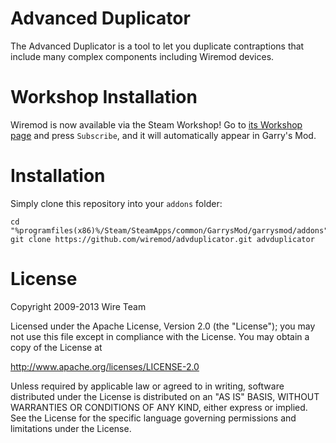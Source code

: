 # Advanced Duplicator

The Advanced Duplicator is a tool to let you duplicate contraptions that include many complex components including Wiremod devices.

# Workshop Installation

Wiremod is now available via the Steam Workshop! Go to [its Workshop page][workshop] and press `Subscribe`, and it will automatically appear in Garry's Mod.

# Installation

Simply clone this repository into your `addons` folder:

    cd "%programfiles(x86)%/Steam/SteamApps/common/GarrysMod/garrysmod/addons"
    git clone https://github.com/wiremod/advduplicator.git advduplicator

# License

Copyright 2009-2013 Wire Team

Licensed under the Apache License, Version 2.0 (the "License"); you may not use this file except in compliance with the License. You may obtain a copy of the License at

http://www.apache.org/licenses/LICENSE-2.0

Unless required by applicable law or agreed to in writing, software distributed under the License is distributed on an "AS IS" BASIS, WITHOUT WARRANTIES OR CONDITIONS OF ANY KIND, either express or implied. See the License for the specific language governing permissions and limitations under the License.

[workshop]: <http://steamcommunity.com/sharedfiles/filedetails/?id=163806212>
[Wiremod]: <https://github.com/wiremod/wire>
